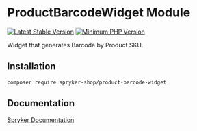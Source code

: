 # ProductBarcodeWidget Module
[![Latest Stable Version](https://poser.pugx.org/spryker-shop/product-barcode-widget/v/stable.svg)](https://packagist.org/packages/spryker-shop/product-barcode-widget)
[![Minimum PHP Version](https://img.shields.io/badge/php-%3E%3D%207.3-8892BF.svg)](https://php.net/)

Widget that generates Barcode by Product SKU.

## Installation

```
composer require spryker-shop/product-barcode-widget
```

## Documentation

[Spryker Documentation](https://academy.spryker.com/developing_with_spryker/module_guide/modules.html)
